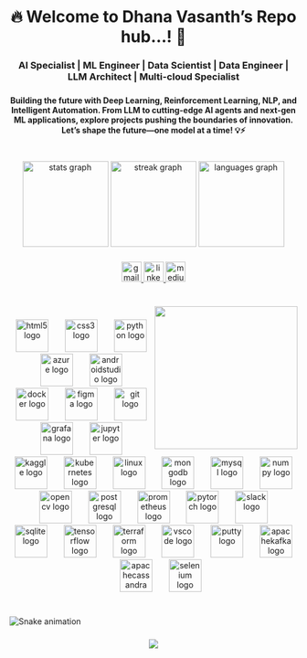 <h1 align="center">🔥 Welcome to Dhana Vasanth’s Repo hub...! 🚀</h1>

###

<h3 align="center">AI Specialist | ML Engineer | Data Scientist  | Data Engineer | LLM Architect | Multi-cloud Specialist</h3>

###

<h4 align="center">Building the future with Deep Learning, Reinforcement Learning, NLP, and Intelligent Automation. From LLM to cutting-edge AI agents and next-gen ML applications, explore projects pushing the boundaries of innovation. Let’s shape the future—one model at a time! 💡⚡</h4>

###

<br clear="both">

<div align="center">
  <img src="https://github-readme-stats.vercel.app/api?username=dhanavasanth&hide_title=false&hide_rank=false&show_icons=true&include_all_commits=true&count_private=true&disable_animations=false&theme=default&locale=en&hide_border=true&custom_title=Stats" height="150" alt="stats graph"  />
  <img src="https://streak-stats.demolab.com?user=dhanavasanth&locale=en&mode=daily&theme=default&hide_border=true&border_radius=5" height="150" alt="streak graph"  />
  <img src="https://github-readme-stats.vercel.app/api/top-langs?username=dhanavasanth&locale=en&hide_title=false&layout=compact&card_width=320&langs_count=5&theme=default&hide_border=true&custom_title=Contribution...!" height="150" alt="languages graph"  />
</div>

###

<div align="center">
  <a href="danavasanth@gmail.com" target="_blank">
    <img src="https://img.shields.io/static/v1?message=Gmail&logo=gmail&label=&color=D14836&logoColor=white&labelColor=&style=plastic" height="35" alt="gmail logo"  />
  </a>
  <a href="www.linkedin.com/in/dhana-vasanth-d8870" target="_blank">
    <img src="https://img.shields.io/static/v1?message=LinkedIn&logo=linkedin&label=&color=0077B5&logoColor=white&labelColor=&style=plastic" height="35" alt="linkedin logo"  />
  </a>
  <a href="https://medium.com/@danavasanth" target="_blank">
    <img src="https://img.shields.io/static/v1?message=Medium&logo=medium&label=&color=12100E&logoColor=white&labelColor=&style=plastic" height="35" alt="medium logo"  />
  </a>
</div>

###

<br clear="both">

<img align="right" height="250" src="https://cdn-images-1.medium.com/max/800/1*4Tr0FOsdUgkF32T3mdu6pg.gif"  />

###

<div align="center">
  <img src="https://cdn.jsdelivr.net/gh/devicons/devicon/icons/html5/html5-plain-wordmark.svg" height="57" alt="html5 logo"  />
  <img width="21" />
  <img src="https://cdn.jsdelivr.net/gh/devicons/devicon/icons/css3/css3-plain-wordmark.svg" height="57" alt="css3 logo"  />
  <img width="21" />
  <img src="https://cdn.simpleicons.org/python/3776AB" height="57" alt="python logo"  />
  <img width="21" />
  <img src="https://cdn.jsdelivr.net/gh/devicons/devicon/icons/azure/azure-original.svg" height="57" alt="azure logo"  />
  <img width="21" />
  <img src="https://cdn.jsdelivr.net/gh/devicons/devicon/icons/androidstudio/androidstudio-original.svg" height="57" alt="androidstudio logo"  />
  <img width="21" />
  <img src="https://cdn.jsdelivr.net/gh/devicons/devicon/icons/docker/docker-plain-wordmark.svg" height="57" alt="docker logo"  />
  <img width="21" />
  <img src="https://cdn.jsdelivr.net/gh/devicons/devicon/icons/figma/figma-original.svg" height="57" alt="figma logo"  />
  <img width="21" />
  <img src="https://cdn.jsdelivr.net/gh/devicons/devicon/icons/git/git-plain.svg" height="57" alt="git logo"  />
  <img width="21" />
  <img src="https://cdn.jsdelivr.net/gh/devicons/devicon/icons/grafana/grafana-original-wordmark.svg" height="57" alt="grafana logo"  />
  <img width="21" />
  <img src="https://cdn.jsdelivr.net/gh/devicons/devicon/icons/jupyter/jupyter-original-wordmark.svg" height="57" alt="jupyter logo"  />
  <img width="21" />
  <img src="https://cdn.jsdelivr.net/gh/devicons/devicon/icons/kaggle/kaggle-original-wordmark.svg" height="57" alt="kaggle logo"  />
  <img width="21" />
  <img src="https://cdn.jsdelivr.net/gh/devicons/devicon/icons/kubernetes/kubernetes-plain.svg" height="57" alt="kubernetes logo"  />
  <img width="21" />
  <img src="https://cdn.jsdelivr.net/gh/devicons/devicon/icons/linux/linux-original.svg" height="57" alt="linux logo"  />
  <img width="21" />
  <img src="https://cdn.jsdelivr.net/gh/devicons/devicon/icons/mongodb/mongodb-plain-wordmark.svg" height="57" alt="mongodb logo"  />
  <img width="21" />
  <img src="https://cdn.jsdelivr.net/gh/devicons/devicon/icons/mysql/mysql-original-wordmark.svg" height="57" alt="mysql logo"  />
  <img width="21" />
  <img src="https://cdn.jsdelivr.net/gh/devicons/devicon/icons/numpy/numpy-original.svg" height="57" alt="numpy logo"  />
  <img width="21" />
  <img src="https://cdn.jsdelivr.net/gh/devicons/devicon/icons/opencv/opencv-original.svg" height="57" alt="opencv logo"  />
  <img width="21" />
  <img src="https://cdn.jsdelivr.net/gh/devicons/devicon/icons/postgresql/postgresql-plain-wordmark.svg" height="57" alt="postgresql logo"  />
  <img width="21" />
  <img src="https://cdn.jsdelivr.net/gh/devicons/devicon/icons/prometheus/prometheus-original-wordmark.svg" height="57" alt="prometheus logo"  />
  <img width="21" />
  <img src="https://cdn.jsdelivr.net/gh/devicons/devicon/icons/pytorch/pytorch-plain-wordmark.svg" height="57" alt="pytorch logo"  />
  <img width="21" />
  <img src="https://cdn.jsdelivr.net/gh/devicons/devicon/icons/slack/slack-original.svg" height="57" alt="slack logo"  />
  <img width="21" />
  <img src="https://cdn.jsdelivr.net/gh/devicons/devicon/icons/sqlite/sqlite-original.svg" height="57" alt="sqlite logo"  />
  <img width="21" />
  <img src="https://cdn.jsdelivr.net/gh/devicons/devicon/icons/tensorflow/tensorflow-original.svg" height="57" alt="tensorflow logo"  />
  <img width="21" />
  <img src="https://cdn.jsdelivr.net/gh/devicons/devicon/icons/terraform/terraform-original.svg" height="57" alt="terraform logo"  />
  <img width="21" />
  <img src="https://cdn.jsdelivr.net/gh/devicons/devicon/icons/vscode/vscode-original.svg" height="57" alt="vscode logo"  />
  <img width="21" />
  <img src="https://cdn.jsdelivr.net/gh/devicons/devicon/icons/putty/putty-original.svg" height="57" alt="putty logo"  />
  <img width="21" />
  <img src="https://skillicons.dev/icons?i=kafka" height="57" alt="apachekafka logo"  />
  <img width="21" />
  <img src="https://cdn.simpleicons.org/apachecassandra/1287B1" height="57" alt="apachecassandra logo"  />
  <img width="21" />
  <img src="https://cdn.simpleicons.org/selenium/43B02A" height="57" alt="selenium logo"  />
</div>

###

<br clear="both">

<img src="https://raw.githubusercontent.com/dhanavasanth/dhanavasanth/output/snake.svg" alt="Snake animation" />

###

<div align="center">
  <img src="https://profile-counter.glitch.me/dhanavasanth/count.svg?"  />
</div>

###
